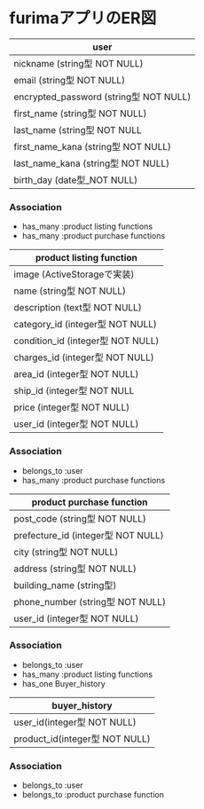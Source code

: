 # furimaアプリのER図

| user                                  |  
| ---                                   |  
| nickname (string型 NOT NULL)          |  
| email (string型 NOT NULL)             |  
| encrypted_password (string型 NOT NULL)|  
| first_name (string型 NOT NULL)        |  
| last_name (string型 NOT NULL          |  
| first_name_kana (string型 NOT NULL)   |  
| last_name_kana (string型 NOT NULL)    |  
| birth_day (date型_NOT NULL)           |  

  
  
  
### Association  
- has_many :product listing functions  
- has_many :product purchase functions  



| product listing function                 |  
| ---                                      |  
| image (ActiveStorageで実装)               |  
| name (string型 NOT NULL)                 |  
| description (text型 NOT NULL)            |  
| category_id (integer型 NOT NULL)         |  
| condition_id (integer型 NOT NULL)        |  
| charges_id (integer型 NOT NULL)          |  
| area_id (integer型 NOT NULL)             |  
| ship_id (integer型 NOT NULL              |  
| price (integer型 NOT NULL)               |  
| user_id (integer型 NOT NULL)             |  



### Association  
- belongs_to :user  
- has_many :product purchase functions  



| product purchase function              |  
| ---                                    |  
| post_code (string型 NOT NULL)          |  
| prefecture_id (integer型 NOT NULL)     |  
| city (string型 NOT NULL)               |  
| address (string型 NOT NULL)            |  
| building_name (string型)               |  
| phone_number (string型 NOT NULL)       |  
| user_id (integer型 NOT NULL)           |  

  
  
  
### Association  
- belongs_to :user  
- has_many :product listing functions  
- has_one Buyer_history  
  

| buyer_history                          |  
|---                                     |  
|  user_id(integer型 NOT NULL)           |  
| product_id(integer型 NOT NULL)         |  
  
  
  
### Association  
- belongs_to :user
- belongs_to :product purchase function  
